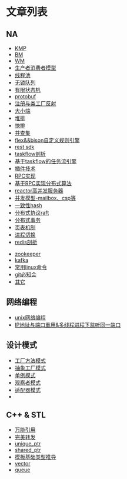 # 文章列表

## NA
- [KMP](./doc/KMP/KMP.md)
- [BM](./doc/BM/BM.md)
- [WM](./doc/WM/WM.md)
- [生产者消费者模型](./doc/producerConsumer/pC.md)
- [线程池](./doc/ThreadPool/threadPool.md)
- [无锁队列](./doc/LockFreeQueue/lockFreeQueue.md)
- [有限状态机](./doc/FSM/fsm.md)
- [protobuf](./doc/protobuf/protobuf.md)
- [注册与类工厂反射](./doc/classRegister/classRegister.md)
- [大小端](./doc/endian/endian.md)
- [堆排](./doc/sort/heap.md)
- [快排](./doc/sort/quick.md)
- [并查集](./doc/bingchaji/bingchaji.md)
- [flex&&bison自定义规则引擎](./doc/flexbison/flexbison.md)
- [rest sdk](./doc/rest/rest.md)
- [taskflow剖析](./doc/TaskFlow/taskflow.md)
- [基于taskflow的任务流引擎]()
- [插件技术](./doc/Plugin/plugin.md)
- [RPC实现](./doc/RPC/rpc.md)
- [基于RPC实现分布式算法]()
- [reactor高并发服务器](./doc/reactorServer/reactor.md)
- [并发模型-mailbox、csp等]()
- [一致性hash](./doc/conshash/conshash.md)
- [分布式协议raft](./doc/raft/raft.md)
- [分布式事务](./doc/distrans/distrans.md)
- [页表机制]()
- [进程切换]()
- [redis剖析]()
<!-- 
- [skynet剖析]() 
- [muduo剖析]()
-->
- [zookeeper]()
- [kafka]()
- [常用linux命令]()
- [git必知会]()
- [其它]()

## 网络编程
- [unix网络编程](./doc/netprogram/net.md)
- [IP地址与端口重用&多线程进程下监听同一端口](./doc/netprogram/reuse.md)

## 设计模式
- [工厂方法模式](./doc/FactoryMethod/factoryMethod.md)
- [抽象工厂模式](./doc/AbstractFactory/abstractFactory.md)
- [单例模式](./doc/Singleton/singleton.md)
- [观察者模式](./doc/Observer/observer.md)
- [适配器模式](./doc/Adapter/adapter.md)
- 


## C++ & STL
- [万能引用](./doc/cpp/ref.md)
- [完美转发](/doc/cpp/forward.md)
- [unique_ptr](./doc/ptr/unique_ptr.md)
- [shared_ptr](./doc/ptr/shared_ptr.md)
- [模板基础类型推导](./doc/template/base.md)
- [vector]()
- [queue]()



